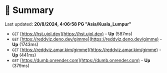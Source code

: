 # 📖 Summary
Last updated: **20/8/2024, 4:06:58 PG "Asia/Kuala_Lumpur"**

- `GET` [https://hst.ujol.dev](https://hst.ujol.dev) - **Up** (587ms)
- `GET` [https://reddviz.deno.dev/gimme](https://reddviz.deno.dev/gimme) - **Up** (1743ms)
- `GET` [https://reddviz.amar.kim/gimme](https://reddviz.amar.kim/gimme) - **Up** (441ms)
- `GET` [https://dumb.onrender.com](https://dumb.onrender.com) - **Up** (379ms)
